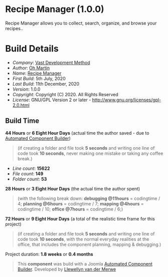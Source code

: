  # Recipe Manager (1.0.0)

Recipe Manager allows you to collect, search, organize, and browse your recipes..

# Build Details

+ *Company*: [Vast Development Method](https://www.vdm.io)
+ *Author*: [Oh Martin](mailto:oh.martin@vdm.io)
+ *Name*: [Recipe Manager](https://www.vdm.io)
+ *First Build*: 5th July, 2020
+ *Last Build*: 11th December, 2020
+ *Version*: 1.0.0
+ *Copyright*: Copyright (C) 2020. All Rights Reserved
+ *License*: GNU/GPL Version 2 or later - http://www.gnu.org/licenses/gpl-2.0.html

## Build Time

**44 Hours** or **6 Eight Hour Days** (actual time the author saved -
due to [Automated Component Builder](http://joomlacomponentbuilder.com))

> (if creating a folder and file took **5 seconds** and writing one line of code took **10 seconds**,
> never making one mistake or taking any coffee break.)

+ *Line count*: **15622**
+ *File count*: **149**
+ *Folder count*: **53**

**28 Hours** or **3 Eight Hour Days** (the actual time the author spent)

> (with the following break down:
> **debugging @11hours** = codingtime / 4;
> **planning @6hours** = codingtime / 7;
> **mapping @4hours** = codingtime / 10;
> **office @7hours** = codingtime / 6;)

**72 Hours** or **9 Eight Hour Days**
(a total of the realistic time frame for this project)

> (if creating a folder and file took **5 seconds** and writing one line of code took **10 seconds**,
> with the normal everyday realities at the office, that includes the component planning, mapping & debugging.)

Project duration: **1.8 weeks** or **0.4 months**

> This **component** was build with a Joomla [Automated Component Builder](http://joomlacomponentbuilder.com).
> Developed by [Llewellyn van der Merwe](mailto:llewellyn@joomlacomponentbuilder.com)